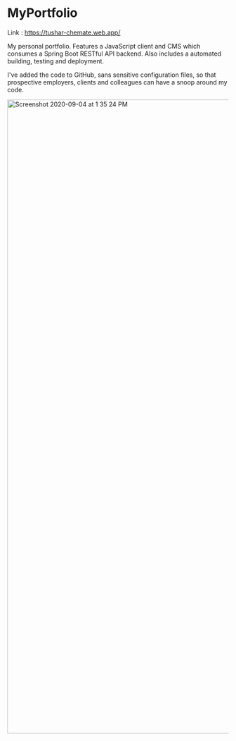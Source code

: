 # MyPortfolio

Link : https://tushar-chemate.web.app/

My personal portfolio. Features a JavaScript client and CMS which consumes a Spring Boot RESTful API backend. Also includes a automated building, testing and deployment.

I've added the code to GitHub, sans sensitive configuration files, so that prospective employers, clients and colleagues can have a snoop around my code.

<img width="1440" alt="Screenshot 2020-09-04 at 1 35 24 PM" src="https://user-images.githubusercontent.com/41479583/92216192-9d124b80-eeb3-11ea-8419-5efee7266c0c.png">
